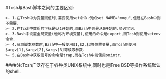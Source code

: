 #Tcsh与Bash脚本之间的主要区别:
    
    >- 1.在Tcsh中为变量赋值时,需要使用set命令.例如set NAME="mogu",但是在Bash中则不需要.                     
    >- 2.在Tcsh中数组的下标是从1开始的,而Bash中则是从0开始的.务必牢记.                      
    >- 3.Bash中设置全局变量(也称为环境变量),使用的命令是export,而Tcsh则使用setenv命令.                                
    >- 4.获取脚本参数时,Bash中一般使用$1,$2,$3等位置变量,而Tcsh则使用$argv[1],$argv[2],$argv[3]等读取参数.              
    >- 5.在Bash中获取信号的命令是trap,而在Tcsh中则使用onintr. 
    
####注:Tcsh广泛存在于各种类UNIX系统中,同时也是Free BSD等操作系统默认的shell.    
